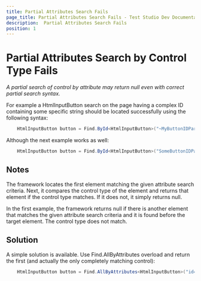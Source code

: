 ```yaml
---
title: Partial Attributes Search Fails
page_title: Partial Attributes Search Fails - Test Studio Dev Documentation
description:  Partial Attributes Search Fails
position: 1
---
```

# Partial Attributes Search by Control Type Fails

_A partial search of control by attribute may return null even with correct partial search syntax._

For example a HtmlInputButton search on the page having a complex ID containing some specific string should be located successfully using the following syntax:

````C#
    HtmlInputButton button = Find.ById<HtmlInputButton>("~MyButtonIDPart");
````

Although the next example works as well:


````C#
    HtmlInputButton button = Find.ById<HtmlInputButton>("SomeButtonIDPart_MyButtonIDPart");
````

## Notes

The framework locates the first element matching the given attribute search criteria. Next, it compares the control type of the element and returns that element if the control type matches. If it does not, it simply returns null.

In the first example, the framework returns null if there is another element that matches the given attribute search criteria and it is found before the target element. The control type does not match.

## Solution

A simple solution is available. Use Find.AllByAttributes<Control Type> overload and return the first (and actually the only completely matching control):

````C#
    HtmlInputButton button = Find.AllByAttributes<HtmlInputButton>("id=~MyButtonIDPart")[0];
````
